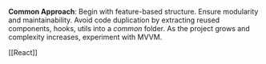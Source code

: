 **Common Approach**:
Begin with feature-based structure. Ensure modularity and maintainability. Avoid code duplication by extracting reused components, hooks, utils into a *common* folder.
As the project grows and complexity increases, experiment with MVVM.

[[React]]